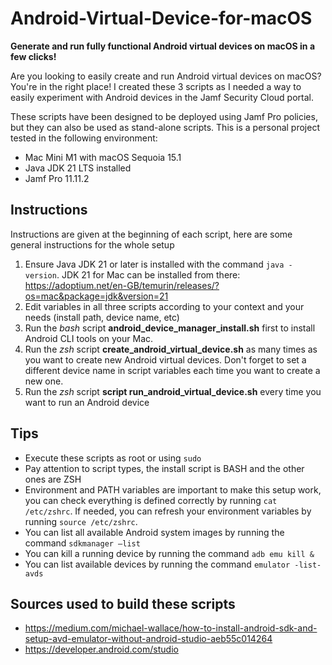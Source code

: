 # Android-Virtual-Device-for-macOS
__Generate and run fully functional Android virtual devices on macOS in a few clicks!__

Are you looking to easily create and run Android virtual devices on macOS? You're in the right place!
I created these 3 scripts as I needed a way to easily experiment with Android devices in the Jamf Security Cloud portal.

These scripts have been designed to be deployed using Jamf Pro policies, but they can also be used as stand-alone scripts.
This is a personal project tested in the following environment:
* Mac Mini M1 with macOS Sequoia 15.1
* Java JDK 21 LTS installed
* Jamf Pro 11.11.2

## Instructions
Instructions are given at the beginning of each script, here are some general instructions for the whole setup

1. Ensure Java JDK 21 or later is installed with the command ```java -version```. JDK 21 for Mac can be installed from there: https://adoptium.net/en-GB/temurin/releases/?os=mac&package=jdk&version=21
2. Edit variables in all three scripts according to your context and your needs (install path, device name, etc)
3. Run the _bash_ script **android_device_manager_install.sh** first to install Android CLI tools on your Mac.
4. Run the _zsh_ script **create_android_virtual_device.sh** as many times as you want to create new Android virtual devices. Don't forget to set a different device name in script variables each time you want to create a new one.
5. Run the _zsh_ script **script run_android_virtual_device.sh** every time you want to run an Android device

## Tips
* Execute these scripts as root or using ```sudo```
* Pay attention to script types, the install script is BASH and the other ones are ZSH
* Environment and PATH variables are important to make this setup work, you can check everything is defined correctly by running ```cat /etc/zshrc```. If needed, you can refresh your environment variables by running ```source /etc/zshrc```.
* You can list all available Android system images by running the command ```sdkmanager —list```
* You can kill a running device by running the command ```adb emu kill &```
* You can list available devices by running the command ```emulator -list-avds```

## Sources used to build these scripts
* https://medium.com/michael-wallace/how-to-install-android-sdk-and-setup-avd-emulator-without-android-studio-aeb55c014264
* https://developer.android.com/studio
